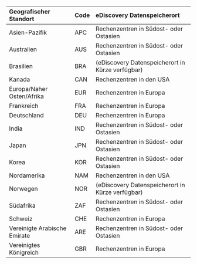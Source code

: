
|  Geografischer Standort               |  Code  |  eDiscovery Datenspeicherort        |
|:----------------------------|:-------|:---------------------------------|
|Asien-Pazifik                 |APC     |Rechenzentren in Südost- oder Ostasien|
|Australien                    |AUS     |Rechenzentren in Südost- oder Ostasien|
|Brasilien                       |BRA     |(eDiscovery Datenspeicherort in Kürze verfügbar)|
|Kanada                       |CAN     |Rechenzentren in den USA                    |
|Europa/Naher Osten/Afrika|EUR     |Rechenzentren in Europa                |
|Frankreich                       |FRA     |Rechenzentren in Europa                |
|Deutschland                      |DEU     |Rechenzentren in Europa                |
|India                        |IND     |Rechenzentren in Südost- oder Ostasien|
|Japan                        |JPN     |Rechenzentren in Südost- oder Ostasien|
|Korea                        |KOR     |Rechenzentren in Südost- oder Ostasien|
|Nordamerika                |NAM     |Rechenzentren in den USA                    |
|Norwegen                       |NOR     |(eDiscovery Datenspeicherort in Kürze verfügbar)|
|Südafrika                 |ZAF     |Rechenzentren in Südost- oder Ostasien|
|Schweiz                  |CHE     |Rechenzentren in Europa                |
|Vereinigte Arabische Emirate         |ARE     |Rechenzentren in Südost- oder Ostasien|
|Vereinigtes Königreich               |GBR     |Rechenzentren in Europa                |
